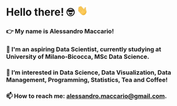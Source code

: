 # Hello there! 🤓 <img src="https://github.com/alessandro-maccario/alessandro-maccario/blob/main/wave_hand.gif" width="30px">


### :point_right: My name is Alessandro Maccario! <br/>
### 🌱 I'm an aspiring <b>Data Scientist</b>, currently studying at University of Milano-Bicocca, MSc Data Science. <br/>
### 👀 I’m interested in Data Science, Data Visualization, Data Management, Programming, Statistics, Tea and Coffee! <br/>
### 📫 How to reach me: alessandro.maccario@gmail.com.

